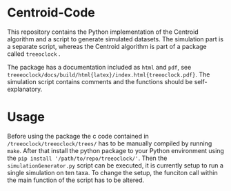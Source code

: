 # Centroid-Code

This repository contains the Python implementation of the Centroid algorithm and a script to generate simulated datasets.
The simulation part is a separate script, whereas the Centroid algorithm is part of a package called `treeoclock` .

The package has a documentation included as `html` and `pdf`, see `treeeoclock/docs/build/html{latex}/index.html{treeoclock.pdf}`. 
The simulation script contains comments and the functions should be self-explanatory.

# Usage

Before using the package the c code contained in `/treeoclock/treeoclock/trees/` has to be manually compiled by running `make`.
After that install the python package to your Python environment using the `pip install '/path/to/repo/treeoclock/'`.
Then the `simulationGenerator.py` script can be executed, it is currently setup to run a single simulation on ten taxa.
To change the setup, the funciton call within the main function of the script has to be altered.

